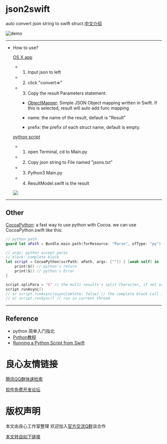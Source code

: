 # json2swift

auto convert json string to swift struct.[中文介绍](./Document/README_chs.md)

![demo](./Document/demo.gif)



***

- How to use?

   [OS X app](http://u.720life.cn/g/d47e402704915d3bea7686bcd5bdba93bfaa3e6ae64005e305c7c4a2de7a9556)

  - 1. Input json to left

  - 2. click "convert=>"

  - 3. Copy the result
      Parameters statement:

    -  [ObjectMapper](http://u.720life.cn/g/54145d0471d91890860f7f8463c03046c55f1fb85da0c7d7738f42f736509bf6c43d76f259d662dc4a41521aa9d5f311): Simple JSON Object mapping written in Swift. If this is selected, result will auto add func mapping

    -  name: the name of the result, default is "Result"

    -  prefix: the prefix of each struct name, default is empty.


  [python script](./script)

   - 1. open Terminal, cd to Main.py

   - 2. Copy json string to File named "jsons.txt"

   - 3. Python3 Main.py

   - 4. ResultModel.swift is the result

   ![](./Document/terminal_ope.gif)

***

## Other
[CocoaPython](./json2Swift/CocoaPython.swift): a fast way to use python with Cocoa.
we can use CocoaPython.swift like this:
```swift
// python path
guard let aPath = Bundle.main.path(forResource: "Parse", ofType: "py") else { return }

// args: python accept paras
// block: complete block
let script = CocoaPython(scrPath: aPath, args: [""]) { [weak self] in
    print($0) // python's return
    print($1) // python's Error
}

script.spliPara = "$" // the multi results's split Character, if not set, all the results is in result[0]. 
script.runAsync()
// or script.runAsync(asyncComlete: false) // the complete block call in global async
// or script.runSync() // run in current thread
```

***
## Reference

- python 简单入门指北
- [Python教程](http://u.720life.cn/g/6c88affda63e6b8b2bb3146e299ec1e1f208c1826e5dc89fce367dd5ef6e3d9d5d17b20cc171f485785afd83ecbd8bd7ccdd8e73b609404a0defa976446d7c1d5be9d6bcf0ecc465bc8cea8393e5db2489b1a253e299a1df9056b3f7cc32b8ee)
- [Running a Python Script from Swift](http://u.720life.cn/g/38968394d76f9d8a416f5e8e3dbf877073146cb48d44d1289343b11f37f481197f30d6e4f494042a0bd7cc5be1f37d3f7eee44490768f72d8fdb4ab71aab6736)




 # 良心友情链接

[腾讯QQ群快速检索](http://u.720life.cn/s/8cf73f7c)

[软件免费开发论坛](http://u.720life.cn/s/bbb01dc0)

# 版权声明 

本文由良心工作室整理 欢迎加入[官方交流Q群](https://u.720life.cn/s/f2316816)谈合作

[本文转自如下链接](http://u.720life.cn/g/2e71d0f0a5c601172267ba20d3a43c6edd5f5f3e0afd2303e67036009f25e2be8844546daa190f0eb091ee88969ef347252ac123be823b7d5d127de91141b6ac)